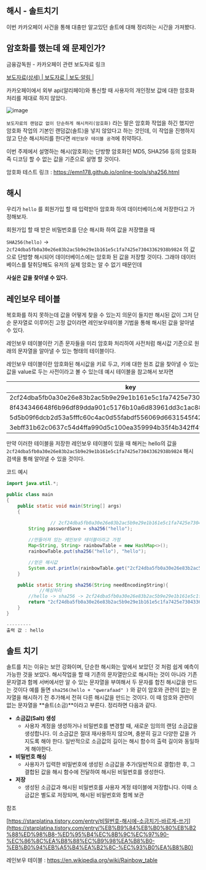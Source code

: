 ## 해시 - 솔트치기

이번 카카오페이 사건을 통해 대충만 알고있던 솔트에 대해 정리하는 시간을 가져봤다.

## 암호화를 했는데 왜 문제인가?

금융감독원 - 카카오페이 관련 보도자료 링크

[보도자료(상세) | 보도자료 | 보도·알림 |](https://www.fss.or.kr/fss/bbs/B0000188/view.do?nttId=137604&menuNo=200218)

카카오페이에서 외부 api(알리페이)와 통신할 때 사용자의 개인정보 값에 대한 암호화 처리를 제대로 하지 않았다.

![image](https://github.com/user-attachments/assets/fbe71972-71a6-4652-9511-6cb3cd47717d)


`보도자료의 랜덤값 없이 단순하게 해시처리(암호화)` 라는 말은 암호화 작업을 하긴 했지만 암호화 작업의 기본인 랜덤값(솔트)을 넣지 않았다고 하는 것인데, 이 작업을 진행하지 않고 단순 해시처리를 한다면 `레인보우 테이블 공격`에 취약하다.

이번 주제에서 설명하는 해시(암호화)는 단방향 암호화인 MD5, SHA256 등의 암호화 즉 디코딩 할 수 없는 값을 기준으로 설명 할 것이다.

암호화 테스트 링크 : https://emn178.github.io/online-tools/sha256.html

## 해시

우리가 `hello` 를 회원가입 할 때 입력받아 암호화 하여 데이터베이스에 저장한다고 가정해보자.

회원가입 할 때 받은 비밀번호를 단순 해시화 하여 값을 저장했을 때 

`SHA256(hello)` → `2cf24dba5fb0a30e26e83b2ac5b9e29e1b161e5c1fa7425e73043362938b9824` 의 값으로 단방향 해시되어 데이터베이스에는 암호화 된 값을 저장할 것이다. 그래야 데이터베이스를 탈취당해도 유저의 실제 암호는 알 수 없기 때문인데

**사실은 값을 찾아낼 수 있다.**

## 레인보우 테이블

복호화를 하지 못하는데 값을 어떻게 찾을 수 있는지 의문이 들지만 해시된 값이 그저 단순 문자열로 이루어진 고정  값이라면 레인보우테이블 기법을 통해 해시된 값을 알아낼 수 있다.

레인보우 테이블이란 기존 문자들을 미리 암호화 처리하여 사전처럼 해시값 기준으로 원래의 문자열을 알아낼 수 있는 형태의 테이블이다.

레인보우 테이블이란 암호화된 해시값을 키로 두고, 키에 대한 원조 값을 찾아낼 수 있는 값을 value로 두는 사전이라고 볼 수 있는데 예시 테이블을 참고해서 보자면

| key | value |
| --- | --- |
| 2cf24dba5fb0a30e26e83b2ac5b9e29e1b161e5c1fa7425e73043362938b9824 | hello |
| 8f434346648f6b96df89dda901c5176b10a6d83961dd3c1ac88b59b2dc327aa4 | hi |
| 5d5b09f6dcb2d53a5fffc60c4ac0d55fabdf556069d6631545f42aa6e3500f2e | sha256 |
| 3ebff31b62c0637c54d4ffa990d5c100ea359994b35f4b342ff49797542148cd | md5 |

만약 이러한 테이블을 저장한 레인보우 테이블이 있을 때 해커는 hello의 값을 `2cf24dba5fb0a30e26e83b2ac5b9e29e1b161e5c1fa7425e73043362938b9824` 해시 검색을 통해 알아낼 수 있을 것이다.

코드 예시

```java
import java.util.*;

public class main
{
    public static void main(String[] args)
    {

				// 2cf24dba5fb0a30e26e83b2ac5b9e29e1b161e5c1fa7425e73043362938b9824의 값이 저장됨
        String passwordSave = sha256("hello");
        
        //만들어져 있는 레인보우 테이블이라고 가정
        Map<String, String> rainbowTable = new HashMap<>();
        rainbowTable.put(sha256("hello"), "hello");

        //얻은 해시값
        System.out.println(rainbowTable.get("2cf24dba5fb0a30e26e83b2ac5b9e29e1b161e5c1fa7425e73043362938b9824"));
    }

    public static String sha256(String needEncodingString){
		    //해싱처리
        //hello -> sha256 -> 2cf24dba5fb0a30e26e83b2ac5b9e29e1b161e5c1fa7425e73043362938b9824
        return "2cf24dba5fb0a30e26e83b2ac5b9e29e1b161e5c1fa7425e73043362938b9824";
    }
}

---------
출력 값 : hello
```

## 솔트 치기

솔트를 치는 이유는 보안 강화이며, 단순한 해시화는 앞에서 보았던 것 처럼 쉽게 예측이 가능한 것을 보았다.
해시작업을 할 때 기존의 문자열만으로 해시하는 것이 아니라 기존 문자열과 함께 서버에서만 알 수 있는 문자열을 부여해서 두 문자를 합친 해시값을 만드는 것이다
예를 들면 `sha256(hello + "qwerafaad" )` 와 같이 암호와 관련이 없는 문자열을 해시하기 전 추가해서 전혀 다른 해시값을 만드는 것이다. 이 때 암호와 관련이 없는 문자열을 **솔트(소금)**이라고 부른다.
정리하면 다음과 같다.

- **소금값(Salt) 생성**
    - 사용자 계정을 생성하거나 비밀번호를 변경할 때, 새로운 임의의 랜덤 소금값을 생성합니다. 이 소금값은 절대 재사용하지 않으며, 충분히 길고 다양한 값을 가지도록 해야 한다. 일반적으로 소금값의 길이는 해시 함수의 출력 길이와 동일하게 해야한다.
- **비밀번호 해싱**
    - 사용자가 입력한 비밀번호에 생성된 소금값을 추가(일반적으로 결합)한 후, 그 결합된 값을 해시 함수에 전달하여 해시된 비밀번호를 생성한다.
- **저장**
    - 생성된 소금값과 해시된 비밀번호를 사용자 계정 테이블에 저장합니다. 이때 소금값은 별도로 저장되며, 해시된 비밀번호와 함께 보관

참조

[https://starplatina.tistory.com/entry/비밀번호-해시에-소금치기-바르게-쓰기](https://starplatina.tistory.com/entry/%EB%B9%84%EB%B0%80%EB%B2%88%ED%98%B8-%ED%95%B4%EC%8B%9C%EC%97%90-%EC%86%8C%EA%B8%88%EC%B9%98%EA%B8%B0-%EB%B0%94%EB%A5%B4%EA%B2%8C-%EC%93%B0%EA%B8%B0)

레인보우 테이블 : https://en.wikipedia.org/wiki/Rainbow_table
